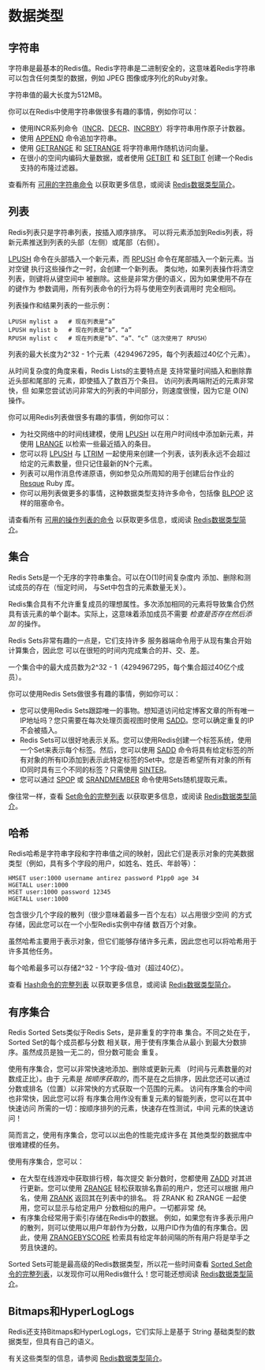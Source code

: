 数据类型
===

<a name="strings"></a>
字符串
---

字符串是最基本的Redis值。Redis字符串是二进制安全的，这意味着Redis字符串可以包含任何类型的数据，例如
JPEG 图像或序列化的Ruby对象。

字符串值的最大长度为512MB。

你可以在Redis中使用字符串做很多有趣的事情，例如你可以：

* 使用INCR系列命令（[INCR](/commands/incr.md)、[DECR](/commands/decr.md)、[INCRBY](/commands/incrby.md)）将字符串用作原子计数器。
* 使用 [APPEND](/commands/append.md) 命令追加字符串。
* 使用 [GETRANGE](/commands/getrange.md) 和 [SETRANGE](/commands/setrange.md) 将字符串用作随机访问向量。
* 在很小的空间内编码大量数据，或者使用 [GETBIT](/commands/getbit.md) 和 [SETBIT](/commands/setbit.md) 创建一个Redis支持的布隆过滤器。

查看所有 [可用的字符串命令](https://redis.io/commands#string) 以获取更多信息，或阅读 [Redis数据类型简介](/topics/data-types-intro.md)。

<a name="lists"></a>
列表
---

Redis列表只是字符串列表，按插入顺序排序。
可以将元素添加到Redis列表，将新元素推送到列表的头部（左侧）或尾部（右侧）。

[LPUSH](/commands/lpush.md) 命令在头部插入一个新元素，而
[RPUSH](/commands/rpush.md) 命令在尾部插入一个新元素。当对空键
执行这些操作之一时，会创建一个新列表。
类似地，如果列表操作将清空列表，则键将从键空间中
被删除。这些是非常方便的语义，因为如果使用不存在的键作为
参数调用，所有列表命令的行为将与使用空列表调用时
完全相同。

列表操作和结果列表的一些示例：

    LPUSH mylist a   # 现在列表是“a”
    LPUSH mylist b   # 现在列表是“b”，“a”
    RPUSH mylist c   # 现在列表是“b”、“a”、“c”（这次使用了 RPUSH）

列表的最大长度为2^32 - 1个元素（4294967295，每个列表超过40亿个元素）。

从时间复杂度的角度来看，Redis Lists的主要特点是
支持常量时间插入和删除靠近头部和尾部的
元素，即使插入了数百万个条目。
访问列表两端附近的元素非常快，但
如果您尝试访问非常大的列表的中间部分，则速度很慢，因为它是
O(N) 操作。

你可以用Redis列表做很多有趣的事情，例如你可以：

* 为社交网络中的时间线建模，使用 [LPUSH](/commands/lpush.md) 以在用户时间线中添加新元素，并使用 [LRANGE](/commands/lrange.md) 以检索一些最近插入的条目。
* 您可以将 [LPUSH](/commands/lpush.md) 与 [LTRIM](/commands/ltrim.md) 一起使用来创建一个列表，该列表永远不会超过给定的元素数量，但只记住最新的N个元素。
* 列表可以用作消息传递原语，例如参见众所周知的用于创建后台作业的 [Resque](https://github.com/resque/resque) Ruby 库。
* 你可以用列表做更多的事情，这种数据类型支持许多命令，包括像 [BLPOP](/commands/blpop.md) 这样的阻塞命令。

请查看所有 [可用的操作列表的命令](https://redis.io/commands#list) 以获取更多信息，或阅读 [Redis数据类型简介](/topics/data-types-intro.md)。

<a name="sets"></a>
集合
---

Redis Sets是一个无序的字符串集合。可以在O(1)时间复杂度内
添加、删除和测试成员的存在（恒定时间，
与Set中包含的元素数量无关）。

Redis集合具有不允许重复成员的理想属性。多次添加相同的元素将导致集合仍然具有该元素的单个副本。实际上，这意味着添加成员不需要 *检查是否存在然后添加* 的操作。

Redis Sets非常有趣的一点是，它们支持许多
服务器端命令用于从现有集合开始计算集合，因此您
可以在很短的时间内完成集合的并、交、差。

一个集合中的最大成员数为2^32 - 1（4294967295，每个集合超过40亿个成员）。

你可以使用Redis Sets做很多有趣的事情，例如你可以：

* 您可以使用Redis Sets跟踪唯一的事物。想知道访问给定博客文章的所有唯一IP地址吗？您只需要在每次处理页面视图时使用 [SADD](/commands/sadd.md)。您可以确定重复的IP不会被插入。
* Redis Sets可以很好地表示关系。您可以使用Redis创建一个标签系统，使用一个Set来表示每个标签。然后，您可以使用 [SADD](/commands/sadd.md) 命令将具有给定标签的所有对象的所有ID添加到表示此特定标签的Set中。您是否希望所有对象的所有ID同时具有三个不同的标签？只需使用 [SINTER](/commands/sinter.md)。
* 您可以通过 [SPOP](/commands/spop.md) 或 [SRANDMEMBER](/commands/srandmember.md) 命令使用Sets随机提取元素。


像往常一样，查看 [Set命令的完整列表](https://redis.io/commands#set) 以获取更多信息，或阅读 [Redis数据类型简介](/topics/data-types-intro.md)。

<a name="hashes"></a>
哈希
---

Redis哈希是字符串字段和字符串值之间的映射，因此它们是表示对象的完美数据类型（例如，具有多个字段的用户，如姓名、姓氏、年龄等）：

    HMSET user:1000 username antirez password P1pp0 age 34
    HGETALL user:1000
    HSET user:1000 password 12345
    HGETALL user:1000

包含很少几个字段的散列（很少意味着最多一百个左右）以占用很少空间
的方式存储，因此您可以在一个小型Redis实例中存储
数百万个对象。

虽然哈希主要用于表示对象，但它们能够存储许多元素，因此您也可以将哈希用于许多其他任务。

每个哈希最多可以存储2^32 - 1个字段-值对（超过40亿）。

查看 [Hash命令的完整列表](https://redis.io/commands#hash) 以获取更多信息，或阅读 [Redis数据类型简介](/topics/data-types-intro.md)。

<a name="sorted-sets"></a>
有序集合
---

Redis Sorted Sets类似于Redis Sets，是非重复的字符串
集合。不同之处在于，Sorted Set的每个成员都与分数
相关联，用于使有序集合从最小
到最大分数排序。虽然成员是独一无二的，但分数可能会
重复。

使用有序集合，您可以非常快速地添加、删除或更新元素
（时间与元素数量的对数成正比）。由于
元素是 *按顺序获取的*，而不是在之后排序，因此您还可以通过
分数或排名（位置）以非常快的方式获取一个范围的元素。
访问有序集合的中间也非常快，因此您可以将
有序集合用作没有重复元素的智能列表，您可以在其中快速访问
所需的一切：按顺序排列的元素，快速存在性测试，中间
元素的快速访问！

简而言之，使用有序集合，您可以以出色的性能完成许多在
其他类型的数据库中很难建模的任务。

使用有序集合，您可以：

* 在大型在线游戏中获取排行榜，每次提交
新分数时，您都使用 [ZADD](/commands/zadd.md) 对其进行更新。您可以使用
[ZRANGE](/commands/zrange.md) 轻松获取排名靠前的用户，您还可以根据
用户名，使用 [ZRANK](/commands/zrank.md) 返回其在列表中的排名。
将 ZRANK 和 ZRANGE 一起使用，您可以显示与给定用户
分数相似的用户。一切都非常 *快*。
* 有序集合经常用于索引存储在Redis中的数据。
例如，如果您有许多表示用户的散列，则可以使用以用户年龄作为分数，以用户ID作为值的有序集合。因此，使用 [ZRANGEBYSCORE](/commands/zrangebyscore.md) 检索具有给定年龄间隔的所有用户将是举手之劳且快速的。


Sorted Sets可能是最高级的Redis数据类型，所以花一些时间查看 [Sorted Set命令的完整列表](https://redis.io/commands#sorted_set)，以发现你可以用Redis做什么！您可能还想阅读 [Redis数据类型简介](/topics/data-types-intro.md)。

Bitmaps和HyperLogLogs
---

Redis还支持Bitmaps和HyperLogLogs，它们实际上是基于
String 基础类型的数据类型，但具有自己的语义。

有关这些类型的信息，请参阅 [Redis数据类型简介](/topics/data-types-intro.md)。
